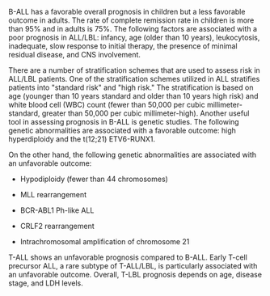 B-ALL has a favorable overall prognosis in children but a less favorable outcome in adults. The rate of complete remission rate in children is more than 95% and in adults is 75%. The following factors are associated with a poor prognosis in ALL/LBL: infancy, age (older than 10 years), leukocytosis, inadequate, slow response to initial therapy, the presence of minimal residual disease, and CNS involvement.

There are a number of stratification schemes that are used to assess risk in ALL/LBL patients. One of the stratification schemes utilized in ALL stratifies patients into "standard risk" and "high risk." The stratification is based on age (younger than 10 years standard and older than 10 years high risk) and white blood cell (WBC) count (fewer than 50,000 per cubic millimeter-standard, greater than 50,000 per cubic millimeter-high). Another useful tool in assessing prognosis in B-ALL is genetic studies. The following genetic abnormalities are associated with a favorable outcome: high hyperdiploidy and the t(12;21) ETV6-RUNX1.

On the other hand, the following genetic abnormalities are associated with an unfavorable outcome:

- Hypodiploidy (fewer than 44 chromosomes)

- MLL rearrangement

- BCR-ABL1 Ph-like ALL

- CRLF2 rearrangement

- Intrachromosomal amplification of chromosome 21

T-ALL shows an unfavorable prognosis compared to B-ALL. Early T-cell precursor ALL, a rare subtype of T-ALL/LBL, is particularly associated with an unfavorable outcome. Overall, T-LBL prognosis depends on age, disease stage, and LDH levels.
